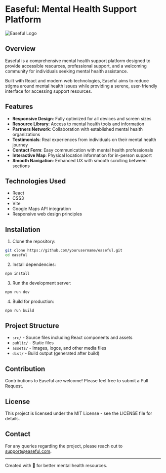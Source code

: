 # Easeful: Mental Health Support Platform

![Easeful Logo](/src/assets/logo.png)

## Overview

Easeful is a comprehensive mental health support platform designed to provide accessible resources, professional support, and a welcoming community for individuals seeking mental health assistance.

Built with React and modern web technologies, Easeful aims to reduce stigma around mental health issues while providing a serene, user-friendly interface for accessing support resources.

## Features

- **Responsive Design**: Fully optimized for all devices and screen sizes
- **Resource Library**: Access to mental health tools and information
- **Partners Network**: Collaboration with established mental health organizations
- **Testimonials**: Real experiences from individuals on their mental health journey
- **Contact Form**: Easy communication with mental health professionals
- **Interactive Map**: Physical location information for in-person support
- **Smooth Navigation**: Enhanced UX with smooth scrolling between sections

## Technologies Used

- React
- CSS3
- Vite
- Google Maps API integration
- Responsive web design principles

## Installation

1. Clone the repository:

```bash
git clone https://github.com/yourusername/easeful.git
cd easeful
```

2. Install dependencies:

```bash
npm install
```

3. Run the development server:

```bash
npm run dev
```

4. Build for production:

```bash
npm run build
```

## Project Structure

- `src/` - Source files including React components and assets
- `public/` - Static files
- `assets/` - Images, logos, and other media files
- `dist/` - Build output (generated after build)

## Contribution

Contributions to Easeful are welcome! Please feel free to submit a Pull Request.

## License

This project is licensed under the MIT License - see the LICENSE file for details.

## Contact

For any queries regarding the project, please reach out to support@easeful.com.

---

Created with 💚 for better mental health resources.
